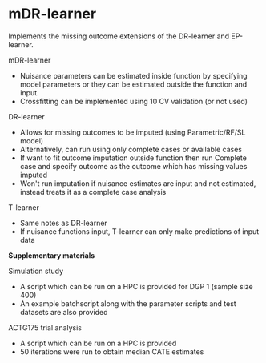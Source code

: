 # mDR-learner
Implements the missing outcome extensions of the DR-learner and EP-learner. 

mDR-learner 
  - Nuisance parameters can be estimated inside function by specifying model
    parameters or they can be estimated outside the function and input. 
  - Crossfitting can be implemented using 10 CV validation (or not used)

DR-learner 
  - Allows for missing outcomes to be imputed (using Parametric/RF/SL model)
  - Alternatively, can run using only complete cases or available cases 
  - If want to fit outcome imputation outside function then run Complete case 
    and specify outcome as the outcome which has missing values imputed 
  - Won't run imputation if nuisance estimates are input and not estimated,
    instead treats it as a complete case analysis
    
T-learner
  - Same notes as DR-learner
  - If nuisance functions input, T-learner can only make predictions of input data 
  

**Supplementary materials**

Simulation study
  - A script which can be run on a HPC is provided for DGP 1 (sample size 400)
  - An example batchscript along with the parameter scripts and test datasets are also provided

ACTG175 trial analysis
  - A script which can be run on a HPC is provided 
  - 50 iterations were run to obtain median CATE estimates